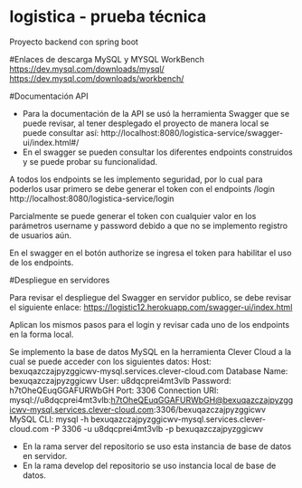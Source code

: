 # logistica - prueba técnica 
Proyecto backend con spring boot 

#Enlaces de descarga MySQL y MYSQL WorkBench
https://dev.mysql.com/downloads/mysql/
https://dev.mysql.com/downloads/workbench/

#Documentación API
-	Para la documentación de la API se usó la herramienta Swagger que se puede revisar, al tener desplegado el proyecto de manera local se puede consultar así: http://localhost:8080/logistica-service/swagger-ui/index.html#/
-	En el swagger se pueden consultar los diferentes endpoints construidos y se puede probar su funcionalidad.
 
A todos los endpoints se les implemento seguridad, por lo cual para poderlos usar primero se debe generar el token con el endpoints /login
http://localhost:8080/logistica-service/login
 
Parcialmente se puede generar el token con cualquier valor en los parámetros username y password debido a que no se implemento registro de usuarios aún. 
 
En el swagger en el botón authorize se ingresa el token para habilitar el uso de los endpoints.

#Despliegue en servidores

Para revisar el despliegue del Swagger en servidor publico, se debe revisar el siguiente enlace:
https://logistic12.herokuapp.com/swagger-ui/index.html

Aplican los mismos pasos para el login y revisar cada uno de los endpoints en la forma local.

Se implemento la base de datos MySQL en la herramienta Clever Cloud a la cual se puede acceder con los siguientes datos:
Host: bexuqazczajpyzggicwv-mysql.services.clever-cloud.com
Database Name: bexuqazczajpyzggicwv
User: u8dqcprei4mt3vlb
Password: h7tOheQEuqGGAFURWbGH
Port: 3306
Connection URI: mysql://u8dqcprei4mt3vlb:h7tOheQEuqGGAFURWbGH@bexuqazczajpyzggicwv-mysql.services.clever-cloud.com:3306/bexuqazczajpyzggicwv
MySQL CLI: mysql -h bexuqazczajpyzggicwv-mysql.services.clever-cloud.com -P 3306 -u u8dqcprei4mt3vlb -p bexuqazczajpyzggicwv

- En la rama server del repositorio se uso esta instancia de base de datos en servidor.
- En la rama develop del repositorio se uso instancia local de base de datos.
